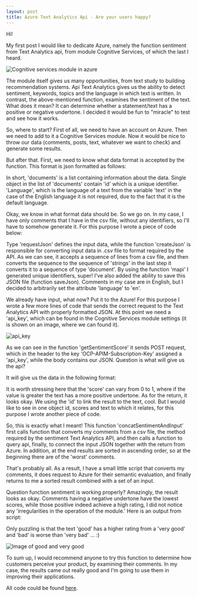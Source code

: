 ```yaml
---
layout: post
title: Azure Text Analytics Api - Are your users happy?
---
```


Hi!

My first post I would like to dedicate Azure, namely the function sentiment from Text Analytics api, from module Cognitive Services, of which the last I heard.
 
![Cognitive services module in azure](https://mnie.github.com/img/AzureTextAnalyticSemantic/module.png)

The module itself gives us many opportunities, from text study to building recommendation systems. 
Api Text Analytics gives us the ability to detect sentiment, keywords, topics and the language in which text is written. 
In contrast, the above-mentioned function, examines the sentiment of the text. What does it mean? It can determine whether a statement/text has a positive or negative undertone. 
I decided it would be fun to "miracle" to test and see how it works.

So, where to start?
First of all, we need to have an account on Azure. Then we need to add to it a Cognitive Services module. 
Now it would be nice to throw our data (comments, posts, text, whatever we want to check) and generate some results.

But after that. First, we need to know what data format is accepted by the function. This format is json formatted as follows:

<script src="https://gist.github.com/MNie/a2a75632038748f9fc502b805f9706fd.js"></script>

In short, 'documents' is a list containing information about the data. Single object in the list of 'documents' contain 'id' which is a unique identifier. 
'Language', which is the language of a text from the variable 'text' in the case of the English language it is not required, due to the fact that it is the default language.

Okay, we know in what format data should be. So we go on. In my case, I have only comments that I have in the csv file, without any identifiers, so I'll have to somehow generate it. 
For this purpose I wrote a piece of code below:

<script src="https://gist.github.com/MNie/60c0ae7de329a09a342e780af11f3d56.js"></script>

Type 'requestJson' defines the input data, while the function 'createJson' is responsible for converting input data in .csv file to format required by the API. 
As we can see, it accepts a sequence of lines from a csv file, and then converts the sequence to the sequence of 'strings' in the last step it converts it to a sequence of type 'document'. 
By using the function 'mapi' I generated unique identifiers, super! I've also added the ability to save this JSON file (function saveJson). 
Comments in my case are in English, but I decided to arbitrarily set the attribute 'language' to 'en'.

We already have input, what now? Put it to the Azure! For this purpose I wrote a few more lines of code that sends the correct request to the Text Analytics API with properly formatted JSON. 
At this point we need a 'api_key', which can be found in the Cognitive Services module settings (it is shown on an image, where we can found it).

![api_key](https://mnie.github.com/img/AzureTextAnalyticSemantic/api_key.png)

<script src="https://gist.github.com/MNie/85aebd24f5e1d14c3a7c744e661995f8.js"></script>

As we can see in the function 'getSentimentScore' it sends POST request, which in the header to the key 'OCP-APIM-Subscription-Key' assigned a 'api_key', while the body contains our JSON. 
Question is what will give us the api?

It will give us the data in the following format:

<script src="https://gist.github.com/MNie/29a7fd3bf84393304c53f3c176235db3.js"></script>

It is worth stressing here that the 'score' can vary from 0 to 1, where if the value is greater the text has a more positive undertone. As for the return, it looks okay. 
We using the 'id' to link the result to the text, cool. But I would like to see in one object id, scores and text to which it relates, for this purpose I wrote another piece of code.

<script src="https://gist.github.com/MNie/98e33c95f331bd3807adf646fec81d67.js"></script>

So, this is exactly what I meant! This function 'concatSentimentAndInput' first calls function that converts my comments from a csv file, the method required by the sentiment Text Analytics API, and then calls a function to query api, finally, to connect the input JSON together with the return from Azure. 
In addition, at the end results are sorted in ascending order, so at the beginning there are of the 'worst' comments.

That's probably all. As a result, I have a small little script that converts my comments, it does request to Azure for their semantic evaluation, and finally returns to me a sorted result combined with a set of an input.

Question function sentiment is working properly? Amazingly, the result looks as okay. 
Comments having a negative undertone have the lowest scores, while those positive indeed achieve a high rating, I did not notice any 'irregularities in the operation of the module.'
Here is an output from script:

<script src="https://gist.github.com/MNie/9441041ee13b29b2f1b5a929475abf33.js"></script> 

Only puzzling is that the text 'good' has a higher rating from a 'very good' and 'bad' is worse than 'very bad' ... :)

![Image of good and very good](https://mnie.github.com/img/AzureTextAnalyticSemantic/good.png)

To sum up, I would recommend anyone to try this function to determine how customers perceive your product, by examining their comments. 
In my case, the results came out really good and I'm going to use them in improving their applications.

All code could be found [here](https://github.com/MNie/AzureTextAnalysis).